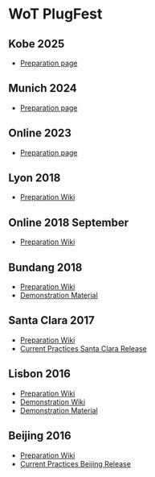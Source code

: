 # WoT PlugFest
## Kobe 2025
* [Preparation page](https://github.com/w3c/wot-testing/tree/main/events/plugfest/2025-tpac-kobe)

## Munich 2024
* [Preparation page](https://github.com/w3c/wot-testing/tree/main/events/2024.11.Munich)

## Online 2023
* [Preparation page](https://github.com/w3c/wot-testing/tree/main/events/2023.03.Online)

## Lyon 2018
* [Preparation Wiki]()

## Online 2018 September
* [Preparation Wiki]()

## Bundang 2018
* [Preparation Wiki](https://www.w3.org/WoT/IG/wiki/F2F_meeting,_30_June-5_July_2018,_Bundang,_Korea)
* [Demonstration Material](https://github.com/w3c/wot/tree/master/plugfest/2018-bundang)

## Santa Clara 2017

* [Preparation Wiki](https://www.w3.org/WoT/IG/wiki/F2F_meeting,_February_2017,_USA,_Santa_Clara#PlugFest)
* [Current Practices Santa Clara Release](http://w3c.github.io/wot/current-practices/wot-practices-santa-clara-2017.html)

## Lisbon 2016
* [Preparation Wiki](https://www.w3.org/WoT/IG/wiki/F2F_meeting,_September_2016,_Portugal,_Lisbon)
* [Demonstration Wiki](https://www.w3.org/WoT/IG/wiki/F2F_meeting,_September_2016,_Portugal,_Lisbon_Demo)
* [Demonstration Material](https://github.com/w3c/wot/tree/master/plugfest/2016-lisbon)

## Beijing 2016

* [Preparation Wiki](https://www.w3.org/WoT/IG/wiki/F2F_meeting,_July_2016,_China,_Beijing#PlugFest)
* [Current Practices Beijing Release](http://w3c.github.io/wot/current-practices/wot-practices-beijing-2016.html)
